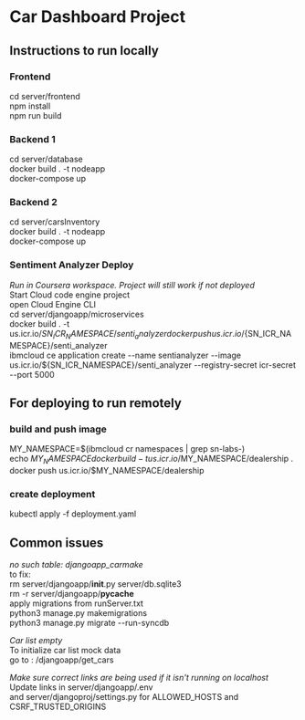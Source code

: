 # Car Dashboard Project
## Instructions to run locally
### Frontend  
cd server/frontend  
npm install  
npm run build  

### Backend 1
cd server/database  
docker build . -t nodeapp  
docker-compose up  

### Backend 2
cd server/carsInventory  
docker build . -t nodeapp  
docker-compose up  

### Sentiment Analyzer Deploy
*Run in Coursera workspace. Project will still work if not deployed*  
Start Cloud code engine project  
open Cloud Engine CLI  
cd server/djangoapp/microservices  
docker build . -t us.icr.io/${SN_ICR_NAMESPACE}/senti_analyzer  
docker push us.icr.io/${SN_ICR_NAMESPACE}/senti_analyzer  
ibmcloud ce application create --name sentianalyzer --image us.icr.io/${SN_ICR_NAMESPACE}/senti_analyzer --registry-secret icr-secret --port 5000  

## For deploying to run remotely
### build and push image
MY_NAMESPACE=$(ibmcloud cr namespaces | grep sn-labs-)  
echo $MY_NAMESPACE  
docker build -t us.icr.io/$MY_NAMESPACE/dealership .  
docker push us.icr.io/$MY_NAMESPACE/dealership  

### create deployment
kubectl apply -f deployment.yaml  

## Common issues
*no such table: djangoapp_carmake*  
to fix:  
rm server/djangoapp/__init__.py server/db.sqlite3   
rm -r server/djangoapp/__pycache__  
apply migrations from runServer.txt  
python3 manage.py makemigrations  
python3 manage.py migrate --run-syncdb  

*Car list empty*  
To initialize car list mock data  
go to : /djangoapp/get_cars  

*Make sure correct links are being used if it isn't running on localhost*  
Update links in server/djangoapp/.env  
and server/djangoproj/settings.py for ALLOWED_HOSTS and CSRF_TRUSTED_ORIGINS
